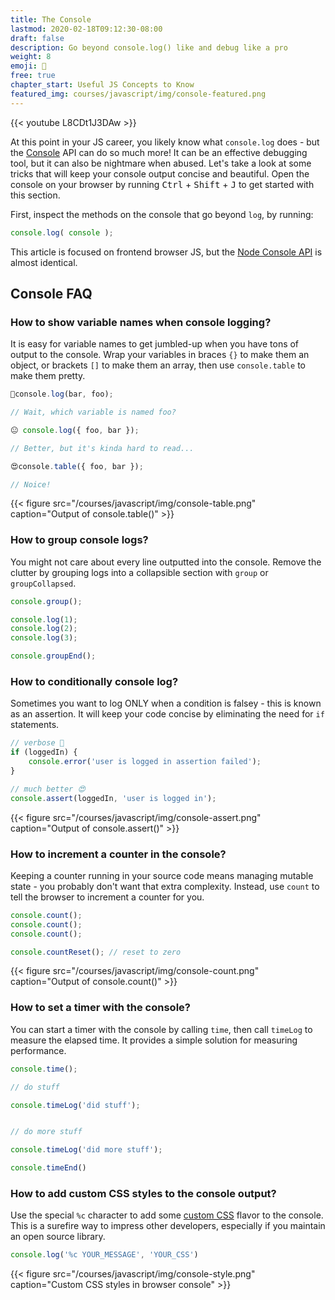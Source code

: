 ```yaml
---
title: The Console
lastmod: 2020-02-18T09:12:30-08:00
draft: false
description: Go beyond console.log() like and debug like a pro 
weight: 8
emoji: 🧐
free: true
chapter_start: Useful JS Concepts to Know
featured_img: courses/javascript/img/console-featured.png
---
```


{{< youtube L8CDt1J3DAw >}}

At this point in your JS career, you likely know what `console.log` does - but the [Console](https://developers.google.com/web/tools/chrome-devtools/console) API can do so much more! It can be an effective debugging tool, but it can also be nightmare when abused. Let's take a look at some tricks that will keep your console output concise and beautiful. Open the console on your browser by running <kbd>Ctrl</kbd> + <kbd>Shift</kbd> + <kbd>J</kbd> to get started with this section. 

First, inspect the methods on the console that go beyond `log`, by running: 

```javascript
console.log( console );
```

This article is focused on frontend browser JS, but the [Node Console API](https://nodejs.org/api/console.html) is almost identical. 

## Console FAQ

<div class="insta">

</div>

### How to show variable names when console logging?

It is easy for variable names to get jumbled-up when you have tons of output to the console. Wrap your variables in braces `{}` to make them an object, or brackets `[]` to make them an array, then use `console.table` to make them pretty. 

```javascript
💩console.log(bar, foo);

// Wait, which variable is named foo? 

😐 console.log({ foo, bar });

// Better, but it's kinda hard to read...

😍console.table({ foo, bar });

// Noice!
```

{{< figure src="/courses/javascript/img/console-table.png" caption="Output of console.table()" >}}

### How to group console logs?

You might not care about every line outputted into the console. Remove the clutter by grouping logs into a collapsible section with `group` or `groupCollapsed`. 

```javascript
console.group();

console.log(1);
console.log(2);
console.log(3);

console.groupEnd();
```

### How to conditionally console log?

Sometimes you want to log ONLY when a condition is falsey - this is known as an assertion. It will keep your code concise by eliminating the need for `if` statements. 

```javascript
// verbose 💩
if (loggedIn) {
    console.error('user is logged in assertion failed');
}

// much better 😍 
console.assert(loggedIn, 'user is logged in');
```

{{< figure src="/courses/javascript/img/console-assert.png" caption="Output of console.assert()" >}}


### How to increment a counter in the console?

Keeping a counter running in your source code means managing mutable state - you probably don't want that extra complexity. Instead, use `count` to tell the browser to increment a counter for you. 

```javascript
console.count();
console.count();
console.count();

console.countReset(); // reset to zero
```

{{< figure src="/courses/javascript/img/console-count.png" caption="Output of console.count()" >}}


### How to set a timer with the console?

You can start a timer with the console by calling `time`, then call `timeLog` to measure the elapsed time. It provides a simple solution for measuring performance. 

```js
console.time();

// do stuff

console.timeLog('did stuff');


// do more stuff

console.timeLog('did more stuff');

console.timeEnd()
```

### How to add custom CSS styles to the console output?

Use the special `%c` character to add some [custom CSS](https://stackoverflow.com/questions/7505623/colors-in-javascript-console) flavor to the console. This is a surefire way to impress other developers, especially if you maintain an open source library. 

```javascript
console.log('%c YOUR_MESSAGE', 'YOUR_CSS')
```

{{< figure src="/courses/javascript/img/console-style.png" caption="Custom CSS styles in browser console" >}}



